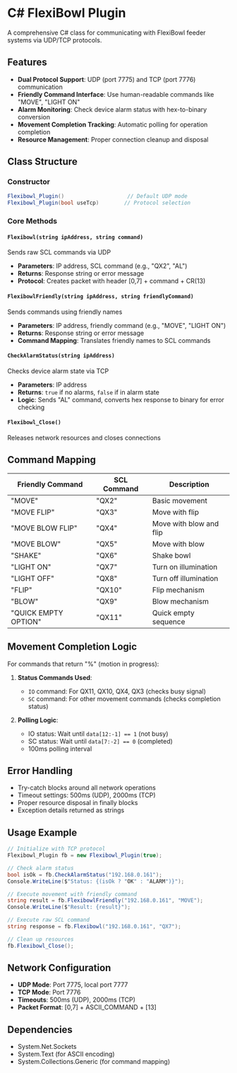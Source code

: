 # C# FlexiBowl Plugin

A comprehensive C# class for communicating with FlexiBowl feeder systems via UDP/TCP protocols.

## Features

- **Dual Protocol Support**: UDP (port 7775) and TCP (port 7776) communication
- **Friendly Command Interface**: Use human-readable commands like "MOVE", "LIGHT ON"
- **Alarm Monitoring**: Check device alarm status with hex-to-binary conversion
- **Movement Completion Tracking**: Automatic polling for operation completion
- **Resource Management**: Proper connection cleanup and disposal

## Class Structure

### Constructor
```csharp
Flexibowl_Plugin()                    // Default UDP mode
Flexibowl_Plugin(bool useTcp)        // Protocol selection
```

### Core Methods

#### `Flexibowl(string ipAddress, string command)`
Sends raw SCL commands via UDP
- **Parameters**: IP address, SCL command (e.g., "QX2", "AL")
- **Returns**: Response string or error message
- **Protocol**: Creates packet with header [0,7] + command + CR(13)

#### `FlexibowlFriendly(string ipAddress, string friendlyCommand)`
Sends commands using friendly names
- **Parameters**: IP address, friendly command (e.g., "MOVE", "LIGHT ON")
- **Returns**: Response string or error message  
- **Command Mapping**: Translates friendly names to SCL commands

#### `CheckAlarmStatus(string ipAddress)`
Checks device alarm state via TCP
- **Parameters**: IP address
- **Returns**: `true` if no alarms, `false` if in alarm state
- **Logic**: Sends "AL" command, converts hex response to binary for error checking

#### `Flexibowl_Close()`
Releases network resources and closes connections

## Command Mapping

| Friendly Command | SCL Command | Description |
|-----------------|-------------|-------------|
| "MOVE" | "QX2" | Basic movement |
| "MOVE FLIP" | "QX3" | Move with flip |
| "MOVE BLOW FLIP" | "QX4" | Move with blow and flip |
| "MOVE BLOW" | "QX5" | Move with blow |
| "SHAKE" | "QX6" | Shake bowl |
| "LIGHT ON" | "QX7" | Turn on illumination |
| "LIGHT OFF" | "QX8" | Turn off illumination |
| "FLIP" | "QX10" | Flip mechanism |
| "BLOW" | "QX9" | Blow mechanism |
| "QUICK EMPTY OPTION" | "QX11" | Quick empty sequence |

## Movement Completion Logic

For commands that return "%" (motion in progress):

1. **Status Commands Used**:
   - `IO` command: For QX11, QX10, QX4, QX3 (checks busy signal)
   - `SC` command: For other movement commands (checks completion status)

2. **Polling Logic**:
   - IO status: Wait until `data[12:-1] == 1` (not busy)
   - SC status: Wait until `data[7:-2] == 0` (completed)
   - 100ms polling interval

## Error Handling

- Try-catch blocks around all network operations
- Timeout settings: 500ms (UDP), 2000ms (TCP)
- Proper resource disposal in finally blocks
- Exception details returned as strings

## Usage Example

```csharp
// Initialize with TCP protocol
Flexibowl_Plugin fb = new Flexibowl_Plugin(true);

// Check alarm status
bool isOk = fb.CheckAlarmStatus("192.168.0.161");
Console.WriteLine($"Status: {(isOk ? "OK" : "ALARM")}");

// Execute movement with friendly command
string result = fb.FlexibowlFriendly("192.168.0.161", "MOVE");
Console.WriteLine($"Result: {result}");

// Execute raw SCL command
string response = fb.Flexibowl("192.168.0.161", "QX7");

// Clean up resources
fb.Flexibowl_Close();
```

## Network Configuration

- **UDP Mode**: Port 7775, local port 7777
- **TCP Mode**: Port 7776
- **Timeouts**: 500ms (UDP), 2000ms (TCP)
- **Packet Format**: [0,7] + ASCII_COMMAND + [13]

## Dependencies

- System.Net.Sockets
- System.Text (for ASCII encoding)
- System.Collections.Generic (for command mapping)